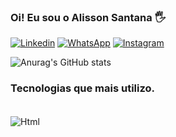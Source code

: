 ### Oi! Eu sou o Alisson Santana 🖐

[![Linkedin](https://img.shields.io/badge/LinkedIn-0077B5?style=for-the-badge&logo=linkedin&logoColor=white)](https://www.linkedin.com/in/alissonsb/)
[![WhatsApp](https://img.shields.io/badge/WhatsApp-25D366?style=for-the-badge&logo=whatsapp&logoColor=white)](https://wa.me/5544991770106)
[![Instagram](https://img.shields.io/badge/Instagram-E4405F?style=for-the-badge&logo=instagram&logoColor=white)](https://www.instagram.com/alissonpromoter44/)

![Anurag's GitHub stats](https://github-readme-stats.vercel.app/api?username=alisson98sb&show_icons=true&theme=gruvbox)

### Tecnologias que mais utilizo. 

<div style="display: inline_block"> <br/>
 <img align="center" alt="Html" src="https://img.shields.io/badge/HTML5-E34F26?style=for-the-badge&logo=html5&logoColor=white" />
 <img align="center" alt="" src="https://img.shields.io/badge/React-20232A?style=for-the-badge&logo=react&logoColor=61DAFB"/>
 <img align="center" alt="" src="https://img.shields.io/badge/React_Native-20232A?style=for-the-badge&logo=react&logoColor=61DAFB"/>
 <img align="center" alt="" src="https://img.shields.io/badge/AngularJS-E23237?style=for-the-badge&logo=angularjs&logoColor=white"/> <br/> 

<div style="margin-top: 5px">
 <img align="center" alt="" src="https://img.shields.io/badge/Express.js-404D59?style=for-the-badge"/>
 <img align="center" alt="" src="https://img.shields.io/badge/Sass-CC6699?style=for-the-badge&logo=sass&logoColor=white"/>
 <img align="center" alt="" src="https://img.shields.io/badge/TypeScript-007ACC?style=for-the-badge&logo=typescript&logoColor=white"/>
 <img align="center" alt="" src="https://img.shields.io/badge/Node.js-43853D?style=for-the-badge&logo=node.js&logoColor=white"/>
</div>
</div>
